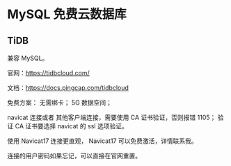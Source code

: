 # MySQL 免费云数据库

## TiDB

兼容 MySQL。

官网：https://tidbcloud.com/

文档：https://docs.pingcap.com/tidbcloud


免费方案：
无需绑卡；
5G 数据空间；

navicat 连接或者 其他客户端连接，需要使用 CA 证书验证，否则报错 1105； 验证 CA 证书要选择 navicat 的 ssl 选项验证。

使用 Navicat17 连接更直观， Navicat17 可以免费激活，详情联系我。

连接的用户密码如果忘记，可以直接在官网重置。